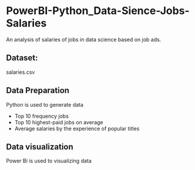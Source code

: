 # PowerBI-Python_Data-Sience-Jobs-Salaries
   An analysis of salaries of jobs in data science based on job ads.

## Dataset:
   salaries.csv
## Data Preparation
   Python is used to generate data
      <ul>
         <li>Top 10 frequency jobs</li>
         <li>Top 10 highest-paid jobs on average</li>
         <li>Average salaries by the experience of popular titles</li>
      </ul>
## Data visualization
   Power Bi is used to visualizing data
